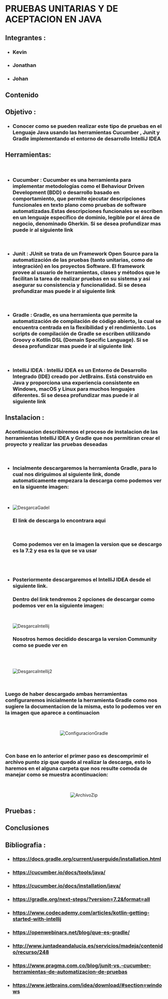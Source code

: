 # **PRUEBAS UNITARIAS Y DE ACEPTACION  EN JAVA**
## **Integrantes :**
* ### **Kevin**
* ### **Jonathan**
* ### **Johan**

## **Contenido**


## **Objetivo :**
* ###  Conocer como se pueden realizar este tipo de pruebas en el Lenguaje Java usando las herramientas **Cucumber** , **Junit** y **Gradle** implementando el entorno de desarrollo **IntelliJ IDEA** 

## **Herramientas:**

<br>

* ### **Cucumber :** Cucumber es una herramienta para implementar metodologías como el Behaviour Driven Development (BDD) o desarrollo basado en comportamiento, que permite ejecutar descripciones funcionales en texto plano como pruebas de software automatizadas.Estas descripciones funcionales se escriben en un lenguaje específico de dominio, legible por el área de negocio, denominado Gherkin. Si se desea profundizar mas puede ir al siguiente link 

<br>

* ### **Junit :** JUnit se trata de un Framework Open Source para la automatización de las pruebas (tanto unitarias, como de integración) en los proyectos Software. El framework provee al usuario de herramientas, clases y métodos que le facilitan la tarea de realizar pruebas en su sistema y así asegurar su consistencia y funcionalidad. Si se desea profundizar mas puede ir al siguiente link 

<br>

* ### **Gradle :** Gradle, es una herramienta que permite la automatización de compilación de código abierto, la cual se encuentra centrada en la flexibilidad y el rendimiento. Los scripts de compilación de Gradle se escriben utilizando Groovy o Kotlin DSL (Domain Specific Language). Si se desea profundizar mas puede ir al siguiente link 

<br>

* ### **IntelliJ IDEA :** IntelliJ IDEA es un Entorno de Desarrollo Integrado (IDE) creado por JetBrains. Está construido en Java y proporciona una experiencia consistente en Windows, macOS y Linux para muchos lenguajes diferentes. Si se desea profundizar mas puede ir al siguiente link 

## **Instalacion :**

### Acontinuacion describiremos el proceso de instalacion de las herramientas  **IntelliJ IDEA** y **Gradle** que nos permitiran crear el proyecto y realizar las pruebas deseadas 

<br>

* ### Incialmente descargaremos la herramienta **Gradle**, para lo cual  nos diriguimos al siguiente link, donde automaticamente empezara la descarga como podemos ver en la siguente imagen:
<br>

* ![DesgarcaGadel](imagenes/DesgarcaGadel.png) 
    ### El link de descarga lo encontrara aqui
    <br>

    ### Como podemos ver en la imagen la version que se descargo es la 7.2 y esa es la que se va usar 
    
<br>
<br>

*  ### Posteriormente descargaremos el **IntelliJ IDEA** desde el  siguiente  link.


   ### Dentro del link tendremos 2 opciones de descargar como podemos ver en la siguiente imagen:

   <br>   
   
   ![DesgarcaIntellij](imagenes/DesgarcaIntellij.png)
   ### Nosotros hemos decidido descarga la version Community como se puede ver en 

   <br> 
   <br>

   ![DesgarcaIntellij2](imagenes/DesgarcaIntellij2.png)

<br>

### Luego de haber descargado  ambas herramientas configuraremos inicialmente la herramienta **Gradle** como nos sugiere la documentacion de la misma, esto lo podemos ver en la imagen que aparece  a continuacion

<br>

<center>

![ConfiguracionGradle](imagenes/ConfiguracionGradle.png)
</center>

<br>

### Con base en lo anterior el primer paso es descomprimir el archivo punto zip que quedo al realizar la descarga, esto lo haremos en el alguna carpeta que nos resulte comoda de manejar como se muestra acontinuacion:

<br>

<center>

![ArchivoZip](imagenes/ArchivoZip.png)
</center>


## **Pruebas :**

## **Conclusiones**

## **Bibliografia :**

- ### https://docs.gradle.org/current/userguide/installation.html

- ### https://cucumber.io/docs/tools/java/

- ### https://cucumber.io/docs/installation/java/

- ### https://gradle.org/next-steps/?version=7.2&format=all

- ### https://www.codecademy.com/articles/kotlin-getting-started-with-intellij

- ### https://openwebinars.net/blog/que-es-gradle/

- ### http://www.juntadeandalucia.es/servicios/madeja/contenido/recurso/248

- ### https://www.pragma.com.co/blog/junit-vs.-cucumber-herramientas-de-automatizacion-de-pruebas

- ### https://www.jetbrains.com/idea/download/#section=windows